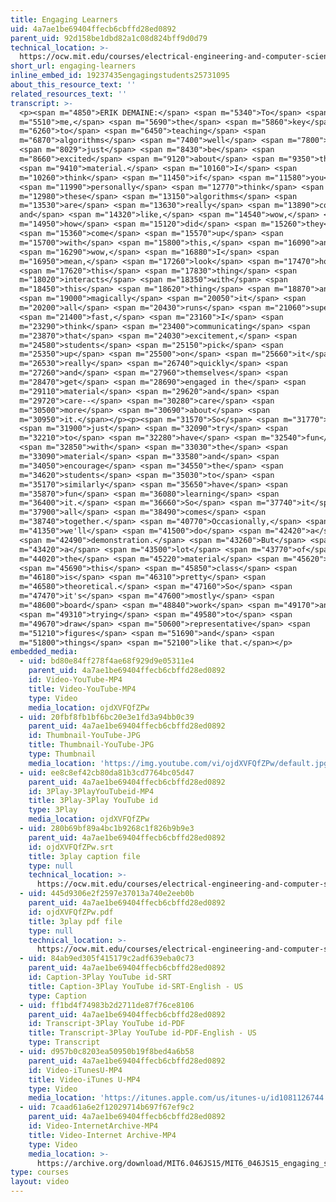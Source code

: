 ```yaml
---
title: Engaging Learners
uid: 4a7ae1be69404ffecb6cbffd28ed0892
parent_uid: 92d158be1dbd82a1c08d824bff9d0d79
technical_location: >-
  https://ocw.mit.edu/courses/electrical-engineering-and-computer-science/6-046j-design-and-analysis-of-algorithms-spring-2015/instructor-insights/video-playlist/engaging-learners
short_url: engaging-learners
inline_embed_id: 19237435engagingstudents25731095
about_this_resource_text: ''
related_resources_text: ''
transcript: >-
  <p><span m="4850">ERIK DEMAINE:</span> <span m="5340">To</span> <span
  m="5510">me,</span> <span m="5690">the</span> <span m="5860">key</span> <span
  m="6260">to</span> <span m="6450">teaching</span> <span
  m="6870">algorithms</span> <span m="7400">well</span> <span m="7800">is</span>
  <span m="8029">just</span> <span m="8430">be</span> <span
  m="8660">excited</span> <span m="9120">about</span> <span m="9350">the</span>
  <span m="9410">material.</span> <span m="10160">I</span> <span
  m="10260">think</span> <span m="11450">if</span> <span m="11580">you</span>
  <span m="11990">personally</span> <span m="12770">think</span> <span
  m="12980">these</span> <span m="13150">algorithms</span> <span
  m="13530">are</span> <span m="13630">really</span> <span m="13890">cool
  and</span> <span m="14320">like,</span> <span m="14540">wow,</span> <span
  m="14950">how</span> <span m="15120">did</span> <span m="15260">they</span>
  <span m="15360">come</span> <span m="15570">up</span> <span
  m="15700">with</span> <span m="15800">this,</span> <span m="16090">and</span>
  <span m="16290">wow,</span> <span m="16880">I</span> <span
  m="16950">mean,</span> <span m="17260">look</span> <span m="17470">how</span>
  <span m="17620">this</span> <span m="17830">thing</span> <span
  m="18020">interacts</span> <span m="18350">with</span> <span
  m="18450">this</span> <span m="18620">thing</span> <span m="18870">and</span>
  <span m="19000">magically</span> <span m="20050">it</span> <span
  m="20200">all</span> <span m="20430">runs</span> <span m="21060">super</span>
  <span m="21400">fast,</span> <span m="23160">I</span> <span
  m="23290">think</span> <span m="23400">communicating</span> <span
  m="23870">that</span> <span m="24030">excitement,</span> <span
  m="24580">students</span> <span m="25150">pick</span> <span
  m="25350">up</span> <span m="25500">on</span> <span m="25660">it</span> <span
  m="26530">really</span> <span m="26740">quickly</span> <span
  m="27260">and</span> <span m="27960">themselves</span> <span
  m="28470">get</span> <span m="28690">engaged in the</span> <span
  m="29110">material</span> <span m="29620">and</span> <span
  m="29720">care--</span> <span m="30280">care</span> <span
  m="30500">more</span> <span m="30690">about</span> <span
  m="30950">it.</span></p><p><span m="31570">So</span> <span m="31770">I</span>
  <span m="31900">just</span> <span m="32090">try</span> <span
  m="32210">to</span> <span m="32280">have</span> <span m="32540">fun</span>
  <span m="32850">with</span> <span m="33030">the</span> <span
  m="33090">material</span> <span m="33580">and</span> <span
  m="34050">encourage</span> <span m="34550">the</span> <span
  m="34620">students</span> <span m="35030">to</span> <span
  m="35170">similarly</span> <span m="35650">have</span> <span
  m="35870">fun</span> <span m="36080">learning</span> <span
  m="36400">it.</span> <span m="36660">So</span> <span m="37740">it</span> <span
  m="37900">all</span> <span m="38490">comes</span> <span
  m="38740">together.</span> <span m="40770">Occasionally,</span> <span
  m="41350">we'll</span> <span m="41500">do</span> <span m="42420">a</span>
  <span m="42490">demonstration.</span> <span m="43260">But</span> <span
  m="43420">a</span> <span m="43500">lot</span> <span m="43770">of</span> <span
  m="44020">the</span> <span m="45220">material</span> <span m="45620">in</span>
  <span m="45690">this</span> <span m="45850">class</span> <span
  m="46180">is</span> <span m="46310">pretty</span> <span
  m="46580">theoretical.</span> <span m="47160">So</span> <span
  m="47470">it's</span> <span m="47600">mostly</span> <span
  m="48600">board</span> <span m="48840">work</span> <span m="49170">and</span>
  <span m="49310">trying</span> <span m="49580">to</span> <span
  m="49670">draw</span> <span m="50600">representative</span> <span
  m="51210">figures</span> <span m="51690">and</span> <span
  m="51800">things</span> <span m="52100">like that.</span></p>
embedded_media:
  - uid: bd80e84ff278f4ae68f929d9e05311e4
    parent_uid: 4a7ae1be69404ffecb6cbffd28ed0892
    id: Video-YouTube-MP4
    title: Video-YouTube-MP4
    type: Video
    media_location: ojdXVFQfZPw
  - uid: 20fbf8fb1bf6bc20e3e1fd3a94bb0c39
    parent_uid: 4a7ae1be69404ffecb6cbffd28ed0892
    id: Thumbnail-YouTube-JPG
    title: Thumbnail-YouTube-JPG
    type: Thumbnail
    media_location: 'https://img.youtube.com/vi/ojdXVFQfZPw/default.jpg'
  - uid: ee8c8ef42cb80da81b3cd7764bc05d47
    parent_uid: 4a7ae1be69404ffecb6cbffd28ed0892
    id: 3Play-3PlayYouTubeid-MP4
    title: 3Play-3Play YouTube id
    type: 3Play
    media_location: ojdXVFQfZPw
  - uid: 280b69bf89a4bc1b9268c1f826b9b9e3
    parent_uid: 4a7ae1be69404ffecb6cbffd28ed0892
    id: ojdXVFQfZPw.srt
    title: 3play caption file
    type: null
    technical_location: >-
      https://ocw.mit.edu/courses/electrical-engineering-and-computer-science/6-046j-design-and-analysis-of-algorithms-spring-2015/instructor-insights/video-playlist/engaging-learners/ojdXVFQfZPw.srt
  - uid: 445d9306e2f2597e37013a740e2eeb0b
    parent_uid: 4a7ae1be69404ffecb6cbffd28ed0892
    id: ojdXVFQfZPw.pdf
    title: 3play pdf file
    type: null
    technical_location: >-
      https://ocw.mit.edu/courses/electrical-engineering-and-computer-science/6-046j-design-and-analysis-of-algorithms-spring-2015/instructor-insights/video-playlist/engaging-learners/ojdXVFQfZPw.pdf
  - uid: 84ab9ed305f415179c2adf639eba0c73
    parent_uid: 4a7ae1be69404ffecb6cbffd28ed0892
    id: Caption-3Play YouTube id-SRT
    title: Caption-3Play YouTube id-SRT-English - US
    type: Caption
  - uid: ff1bd4f74983b2d2711de87f76ce8106
    parent_uid: 4a7ae1be69404ffecb6cbffd28ed0892
    id: Transcript-3Play YouTube id-PDF
    title: Transcript-3Play YouTube id-PDF-English - US
    type: Transcript
  - uid: d957b0c8203ea50950b19f8bed4a6b58
    parent_uid: 4a7ae1be69404ffecb6cbffd28ed0892
    id: Video-iTunesU-MP4
    title: Video-iTunes U-MP4
    type: Video
    media_location: 'https://itunes.apple.com/us/itunes-u/id1081126744'
  - uid: 7caad61a6e2f12029714b697f67ef9c2
    parent_uid: 4a7ae1be69404ffecb6cbffd28ed0892
    id: Video-InternetArchive-MP4
    title: Video-Internet Archive-MP4
    type: Video
    media_location: >-
      https://archive.org/download/MIT6.046JS15/MIT6_046JS15_engaging_students_300k.mp4
type: courses
layout: video
---
```


